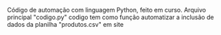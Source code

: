 Código de automação com linguagem Python, feito em curso.
Arquivo principal "codigo.py"
codigo tem como função automatizar a inclusão de dados da planilha "produtos.csv" em site 

